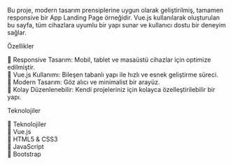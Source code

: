 Bu proje, modern tasarım prensiplerine uygun olarak geliştirilmiş, tamamen responsive bir App Landing Page örneğidir. Vue.js kullanılarak oluşturulan bu sayfa, tüm cihazlara uyumlu bir yapı sunar ve kullanıcı dostu bir deneyim sağlar.

Özellikler <br>

🔹 Responsive Tasarım: Mobil, tablet ve masaüstü cihazlar için optimize edilmiştir. <br>
🔹 Vue.js Kullanımı: Bileşen tabanlı yapı ile hızlı ve esnek geliştirme süreci. <br>
🔹 Modern Tasarım: Göz alıcı ve minimalist bir arayüz. <br>
🔹 Kolay Düzenlenebilir: Kendi projeleriniz için kolayca özelleştirilebilir bir yapı. <br>

Teknolojiler <br>

🔹 Teknolojiler <br>
🔹 Vue.js <br>
🔹 HTML5 & CSS3 <br>
🔹 JavaScript <br>
🔹 Bootstrap 
